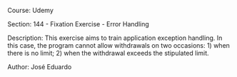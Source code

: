 Course: Udemy

Section: 144 - Fixation Exercise - Error Handling

Description: This exercise aims to train application exception handling.
In this case, the program cannot allow withdrawals on two occasions: 1) when there is no limit; 2) when the withdrawal exceeds the stipulated limit.

Author: José Eduardo
